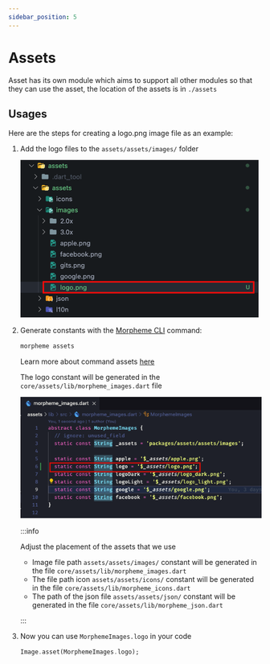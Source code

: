```yaml
---
sidebar_position: 5
---
```


# Assets

Asset has its own module which aims to support all other modules so that they can use the asset, the location of the assets is in `./assets`

## Usages

Here are the steps for creating a logo.png image file as an example:

1. Add the logo files to the `assets/assets/images/` folder

   ![File generated](../../static/img/generate/assets/copy_file.png)

2. Generate constants with the [Morpheme CLI](../morpheme_cli/started.md) command:

    ```bash
    morpheme assets
    ```

    Learn more about command assets [here](../morpheme_cli/generate/assets)

    The logo constant will be generated in the `core/assets/lib/morpheme_images.dart` file

    ![File generated](../../static/img/generate/assets/const_generated.png)

    :::info

    Adjust the placement of the assets that we use

    - Image file path `assets/assets/images/` constant will be generated in the file `core/assets/lib/morpheme_images.dart`
    - The file path icon `assets/assets/icons/` constant will be generated in the file `core/assets/lib/morpheme_icons.dart`
    - The path of the json file `assets/assets/json/` constant will be generated in the file `core/assets/lib/morpheme_json.dart`

    :::

3. Now you can use `MorphemeImages.logo` in your code

    ```dart
    Image.asset(MorphemeImages.logo);
    ```
